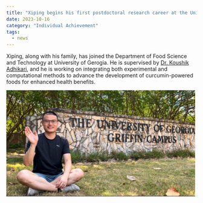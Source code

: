 ```yaml
---
title: "Xiping begins his first postdoctoral research career at the University of Georgia"
date: 2023-10-16
category: "Individual Achievement"
tags:
  - news
---
```


Xiping, along with his family, has joined the Department of Food Science and Technology at University of Gerogia.
He is supervised by [Dr. Koushik Adhikari](https://www.linkedin.com/in/koushik-adhikari-8a1b5015/), and he is working on integrating both experimental and computational methods to advance the development of curcumin-powered foods for enhanced health benefits.

<img src="/images/UGA_postdoc_xipinggong.svg" alt="image" width="500" >
